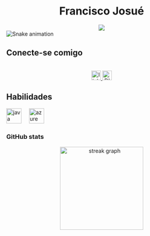 <h1 align="center">Francisco Josué</h1>

<div align="center">
  <img src="https://visitor-badge.laobi.icu/badge?page_id=FranciscoJosue.FranciscoJosue&" />
</div>

<img src="https://raw.githubusercontent.com/FranciscoJosue/FranciscoJosue/output/snake.svg" alt="Snake animation" />

<h2 align="left">Conecte-se comigo</h2>

<br clear="both">

<div align="center">
  <a href="https://www.linkedin.com/in/francisco-josu%C3%A9-gon%C3%A7alves-da-silva-2b7598284/" target="_blank">
    <img src="https://img.shields.io/static/v1?message=LinkedIn&logo=linkedin&label=&color=0077B5&logoColor=white&labelColor=&style=for-the-badge" height="25" alt="linkedin logo" />
  </a>
  <a href="https://www.dio.me/users/franciscojosuegoncalvesdasilva" target="_blank">
    <img src="https://img.shields.io/badge/-Meu%20Perfil%20na%20DIO-30A3DC?style=for-the-badge" height="25" alt="DIO profile" />
  </a>
</div>

<h2 align="left">Habilidades</h2>

<div align="left">
  <img src="https://skillicons.dev/icons?i=java" height="40" alt="java logo" />
  <img width="12" />
  <img src="https://skillicons.dev/icons?i=azure" height="40" alt="azure logo" />
</div>

<h3 align="left">GitHub stats</h3>

<div align="center">
  <img src="https://streak-stats.demolab.com?user=FranciscoJosue&locale=en&mode=daily&theme=dark&hide_border=false&border_radius=5&order=3" height="220" alt="streak graph" />
</div>
